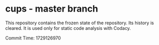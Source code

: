 # cups - master branch

This repository contains the frozen state of the repository.
Its history is cleared. It is used only for static code
analysis with Codacy.

Commit Time: 1729126970